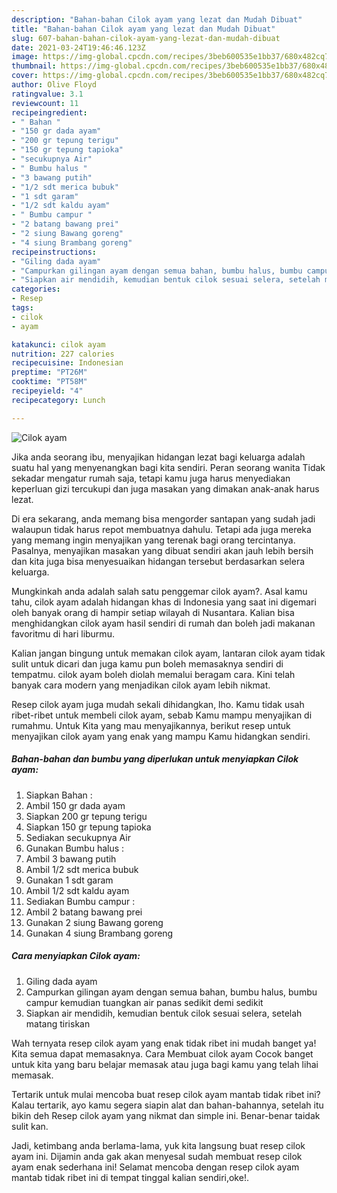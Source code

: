 ```yaml
---
description: "Bahan-bahan Cilok ayam yang lezat dan Mudah Dibuat"
title: "Bahan-bahan Cilok ayam yang lezat dan Mudah Dibuat"
slug: 607-bahan-bahan-cilok-ayam-yang-lezat-dan-mudah-dibuat
date: 2021-03-24T19:46:46.123Z
image: https://img-global.cpcdn.com/recipes/3beb600535e1bb37/680x482cq70/cilok-ayam-foto-resep-utama.jpg
thumbnail: https://img-global.cpcdn.com/recipes/3beb600535e1bb37/680x482cq70/cilok-ayam-foto-resep-utama.jpg
cover: https://img-global.cpcdn.com/recipes/3beb600535e1bb37/680x482cq70/cilok-ayam-foto-resep-utama.jpg
author: Olive Floyd
ratingvalue: 3.1
reviewcount: 11
recipeingredient:
- " Bahan "
- "150 gr dada ayam"
- "200 gr tepung terigu"
- "150 gr tepung tapioka"
- "secukupnya Air"
- " Bumbu halus "
- "3 bawang putih"
- "1/2 sdt merica bubuk"
- "1 sdt garam"
- "1/2 sdt kaldu ayam"
- " Bumbu campur "
- "2 batang bawang prei"
- "2 siung Bawang goreng"
- "4 siung Brambang goreng"
recipeinstructions:
- "Giling dada ayam"
- "Campurkan gilingan ayam dengan semua bahan, bumbu halus, bumbu campur kemudian tuangkan air panas sedikit demi sedikit"
- "Siapkan air mendidih, kemudian bentuk cilok sesuai selera, setelah matang tiriskan"
categories:
- Resep
tags:
- cilok
- ayam

katakunci: cilok ayam 
nutrition: 227 calories
recipecuisine: Indonesian
preptime: "PT26M"
cooktime: "PT58M"
recipeyield: "4"
recipecategory: Lunch

---
```



![Cilok ayam](https://img-global.cpcdn.com/recipes/3beb600535e1bb37/680x482cq70/cilok-ayam-foto-resep-utama.jpg)

Jika anda seorang ibu, menyajikan hidangan lezat bagi keluarga adalah suatu hal yang menyenangkan bagi kita sendiri. Peran seorang  wanita Tidak sekadar mengatur rumah saja, tetapi kamu juga harus menyediakan keperluan gizi tercukupi dan juga masakan yang dimakan anak-anak harus lezat.

Di era  sekarang, anda memang bisa mengorder santapan yang sudah jadi walaupun tidak harus repot membuatnya dahulu. Tetapi ada juga mereka yang memang ingin menyajikan yang terenak bagi orang tercintanya. Pasalnya, menyajikan masakan yang dibuat sendiri akan jauh lebih bersih dan kita juga bisa menyesuaikan hidangan tersebut berdasarkan selera keluarga. 



Mungkinkah anda adalah salah satu penggemar cilok ayam?. Asal kamu tahu, cilok ayam adalah hidangan khas di Indonesia yang saat ini digemari oleh banyak orang di hampir setiap wilayah di Nusantara. Kalian bisa menghidangkan cilok ayam hasil sendiri di rumah dan boleh jadi makanan favoritmu di hari liburmu.

Kalian jangan bingung untuk memakan cilok ayam, lantaran cilok ayam tidak sulit untuk dicari dan juga kamu pun boleh memasaknya sendiri di tempatmu. cilok ayam boleh diolah memalui beragam cara. Kini telah banyak cara modern yang menjadikan cilok ayam lebih nikmat.

Resep cilok ayam juga mudah sekali dihidangkan, lho. Kamu tidak usah ribet-ribet untuk membeli cilok ayam, sebab Kamu mampu menyajikan di rumahmu. Untuk Kita yang mau menyajikannya, berikut resep untuk menyajikan cilok ayam yang enak yang mampu Kamu hidangkan sendiri.

<!--inarticleads1-->

##### Bahan-bahan dan bumbu yang diperlukan untuk menyiapkan Cilok ayam:

1. Siapkan  Bahan :
1. Ambil 150 gr dada ayam
1. Siapkan 200 gr tepung terigu
1. Siapkan 150 gr tepung tapioka
1. Sediakan secukupnya Air
1. Gunakan  Bumbu halus :
1. Ambil 3 bawang putih
1. Ambil 1/2 sdt merica bubuk
1. Gunakan 1 sdt garam
1. Ambil 1/2 sdt kaldu ayam
1. Sediakan  Bumbu campur :
1. Ambil 2 batang bawang prei
1. Gunakan 2 siung Bawang goreng
1. Gunakan 4 siung Brambang goreng




<!--inarticleads2-->

##### Cara menyiapkan Cilok ayam:

1. Giling dada ayam
1. Campurkan gilingan ayam dengan semua bahan, bumbu halus, bumbu campur kemudian tuangkan air panas sedikit demi sedikit
1. Siapkan air mendidih, kemudian bentuk cilok sesuai selera, setelah matang tiriskan




Wah ternyata resep cilok ayam yang enak tidak ribet ini mudah banget ya! Kita semua dapat memasaknya. Cara Membuat cilok ayam Cocok banget untuk kita yang baru belajar memasak atau juga bagi kamu yang telah lihai memasak.

Tertarik untuk mulai mencoba buat resep cilok ayam mantab tidak ribet ini? Kalau tertarik, ayo kamu segera siapin alat dan bahan-bahannya, setelah itu bikin deh Resep cilok ayam yang nikmat dan simple ini. Benar-benar taidak sulit kan. 

Jadi, ketimbang anda berlama-lama, yuk kita langsung buat resep cilok ayam ini. Dijamin anda gak akan menyesal sudah membuat resep cilok ayam enak sederhana ini! Selamat mencoba dengan resep cilok ayam mantab tidak ribet ini di tempat tinggal kalian sendiri,oke!.

